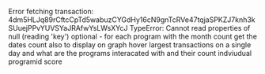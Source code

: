 Error fetching transaction: 4dm5HLJq89rCftcCpTd5wabuzCYGdHy16cN9gnTcRVe47tqjaSPKZJ7knh3kSUuejPPvYUVSYaJRAfwYsLWsXYcJ TypeError: Cannot read properties of null (reading 'key')
optional - for each program with the month count get the dates count also to display on graph hover
largest transactions on a single day and what are the programs interacated with and their count
indviudual programid score